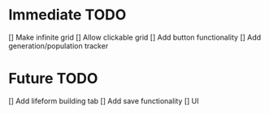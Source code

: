 # Immediate TODO
[] Make infinite grid
[] Allow clickable grid
[] Add button functionality
[] Add generation/population tracker

# Future TODO
[] Add lifeform building tab
[] Add save functionality
[] UI